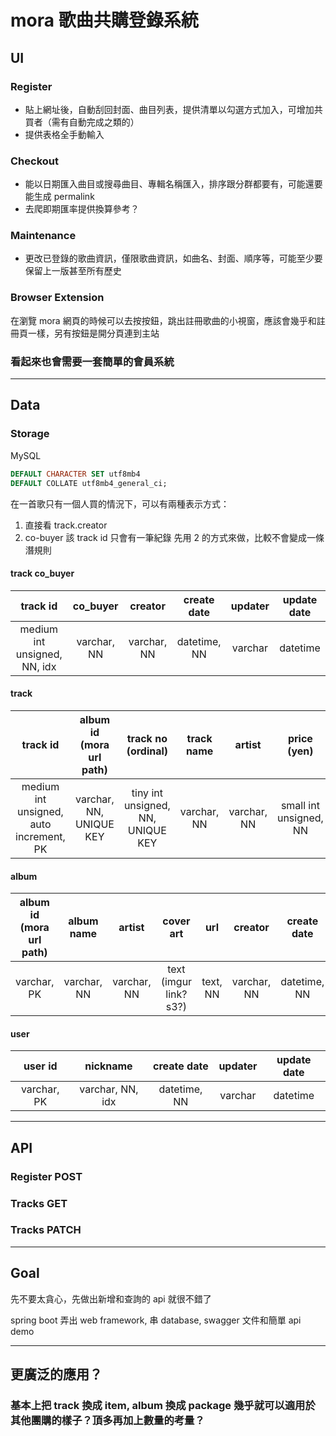 # mora 歌曲共購登錄系統

## UI

### Register
- 貼上網址後，自動刮回封面、曲目列表，提供清單以勾選方式加入，可增加共買者（需有自動完成之類的）
- 提供表格全手動輸入

### Checkout
- 能以日期匯入曲目或搜尋曲目、專輯名稱匯入，排序跟分群都要有，可能還要能生成 permalink
- 去爬即期匯率提供換算參考？

### Maintenance
- 更改已登錄的歌曲資訊，僅限歌曲資訊，如曲名、封面、順序等，可能至少要保留上一版甚至所有歷史

### Browser Extension
在瀏覽 mora 網頁的時候可以去按按鈕，跳出註冊歌曲的小視窗，應該會幾乎和註冊頁一樣，另有按鈕是開分頁連到主站

### 看起來也會需要一套簡單的會員系統

---
## Data

### Storage
MySQL
```sql
DEFAULT CHARACTER SET utf8mb4
DEFAULT COLLATE utf8mb4_general_ci;
```

在一首歌只有一個人買的情況下，可以有兩種表示方式：
1. 直接看 track.creator
2. co-buyer 該 track id 只會有一筆紀錄
先用 2 的方式來做，比較不會變成一條潛規則



#### track co_buyer
|           track id           |  co_buyer   |   creator   | create date  | updater | update date |
| :--------------------------: | :---------: | :---------: | :----------: | :-----: | :---------: |
| medium int unsigned, NN, idx | varchar, NN | varchar, NN | datetime, NN | varchar |  datetime   |

#### track
|                track id                 | album id (mora url path) |        track no (ordinal)         | track name  |   artist    |      price (yen)       | purchase date |   creator   | create date  | updater | update date |
| :-------------------------------------: | :----------------------: | :-------------------------------: | :---------: | :---------: | :--------------------: | :-----------: | :---------: | :----------: | :-----: | :---------: |
| medium int unsigned, auto increment, PK | varchar, NN, UNIQUE KEY  | tiny int unsigned, NN, UNIQUE KEY | varchar, NN | varchar, NN | small int unsigned, NN |   datetime    | varchar, NN | datetime, NN | varchar |  datetime   |

#### album
| album id  (mora url path) | album name  |   artist    |       cover art        |   url    |   creator   | create date  | updater | update date |
| :-----------------------: | :---------: | :---------: | :--------------------: | :------: | :---------: | :----------: | :-----: | :---------: |
|        varchar, PK        | varchar, NN | varchar, NN | text (imgur link? s3?) | text, NN | varchar, NN | datetime, NN | varchar |  datetime   |

#### user
|   user id   |     nickname     | create date  | updater | update date |
| :---------: | :--------------: | :----------: | :-----: | :---------: |
| varchar, PK | varchar, NN, idx | datetime, NN | varchar |  datetime   |

---
## API

### Register POST

### Tracks GET

### Tracks PATCH

---
## Goal

先不要太貪心，先做出新增和查詢的 api 就很不錯了

spring boot 弄出 web framework, 串 database, swagger 文件和簡單 api demo

---
## 更廣泛的應用？

### 基本上把 track 換成 item, album 換成 package 幾乎就可以適用於其他團購的樣子？頂多再加上數量的考量？